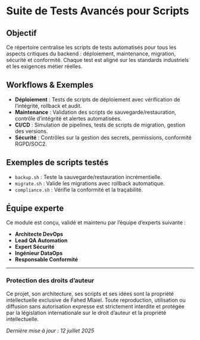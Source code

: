 # Suite de Tests Avancés pour Scripts

## Objectif
Ce répertoire centralise les scripts de tests automatisés pour tous les aspects critiques du backend : déploiement, maintenance, migration, sécurité et conformité. Chaque test est aligné sur les standards industriels et les exigences métier réelles.

## Workflows & Exemples
- **Déploiement** : Tests de scripts de déploiement avec vérification de l’intégrité, rollback et audit.
- **Maintenance** : Validation des scripts de sauvegarde/restauration, contrôle d’intégrité et alertes automatisées.
- **CI/CD** : Simulation de pipelines, tests de scripts de migration, gestion des versions.
- **Sécurité** : Contrôles sur la gestion des secrets, permissions, conformité RGPD/SOC2.

## Exemples de scripts testés
- `backup.sh` : Teste la sauvegarde/restauration incrémentielle.
- `migrate.sh` : Valide les migrations avec rollback automatique.
- `compliance.sh` : Vérifie la conformité et la traçabilité.

## Équipe experte
Ce module est conçu, validé et maintenu par l’équipe d’experts suivante :

- **Architecte DevOps** 
- **Lead QA Automation**
- **Expert Sécurité** 
- **Ingénieur DataOps** 
- **Responsable Conformité** 

---
### Protection des droits d’auteur
Ce projet, son architecture, ses scripts et ses idées sont la propriété intellectuelle exclusive de Fahed Mlaiel. Toute reproduction, utilisation ou diffusion sans autorisation expresse est strictement interdite et protégée par la législation internationale sur le droit d’auteur et la propriété intellectuelle.

*Dernière mise à jour : 12 juillet 2025*